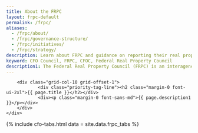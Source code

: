 ```yaml
---
title: About the FRPC
layout: frpc-default
permalink: /frpc/
aliases:
  - /frpc/about/
  - /frpc/governance-structure/
  - /frpc/initiatives/
  - /frpc/strategy/
description: Learn about FRPC and guidance on reporting their real property each year.
keyword: CFO Council, FRPC, CFOC, Federal Real Property Council
description1: The Federal Real Property Council (FRPC) is an interagency council established by Executive Order 13327, "Federal Real Property Asset Management," and later enacted into law by the Federal Property Management Reform Act (P.L. 114-318) to promote the efficient and economical use of America's real property assets and to assure management accountability for implementing federal real property reforms. The <abbr title="Federal Real Property Council">FRPC</abbr> provides guidance to agencies on reporting their real property each year.
---
```


<section class="usa-graphic_list usa-prose usa-hero tablet:grid-container clearfix margin-bottom-5 frpc-page">
    <div class="grid-row grid-gap">

        <div class="grid-col-10 grid-offset-1">
                <div class="priority-tag-line"><h2 class="margin-0 font-ui-2xl">{{ page.title }}</h2></div>
                <div><p class="margin-0 font-sans-md">{{ page.description1 }}</p></div>
        </div>
    </div>
</section>

<div class="grid-container tabSection">
{% include cfo-tabs.html data = site.data.frpc_tabs %}
</div>
